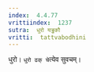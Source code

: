 ```yaml
---
index:  4.4.77
vrittiindex:  1237
sutra:  धुरो यड्ढकौ
vritti:  tattvabodhini 
---
```


धुरो। `धुरो ढक् चे`त्येव सुवचम्। 

